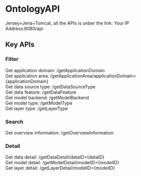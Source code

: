 # OntologyAPI
Jersey+Jena+Tomcat, all the APIs is unber the link: Your IP Address:8080/api
## Key APIs
### Filter
Get application domain: /getApplicationDomain  
Get application area: /getApplicationArea/applicationDomain={applicationDomain}  
Get data source type: /getDataSourceType  
Get data feature: /getDataFeature  
Get model backend: /getModelBackend  
Get model type: /getModelType  
Get layer type: /getLayerType  
### Search
Get overview information: /getOverviewInformation  
### Detail
Get data detail: /getDataDetail/dataID={dataID}  
Get model detail: /getModelDetail/modelID={modelID}  
Get layer detail: /getLayerDetail/modelID={modelID}  
